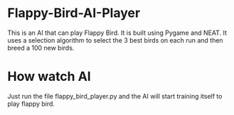 # Flappy-Bird-AI-Player
This is an AI that can play Flappy Bird. 
It is built using Pygame and NEAT.
It uses a selection algorithm to select the 3 best birds on each run and then breed a 100 new birds.

# How watch AI
Just run the file flappy_bird_player.py and the AI will start training itself to play flappy bird.

